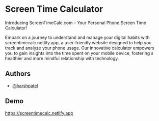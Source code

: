 
# Screen Time Calculator

Introducing ScreenTimeCalc.com – Your Personal Phone Screen Time Calculator!

Embark on a journey to understand and manage your digital habits with screentimecalc.netlify.app, a user-friendly website designed to help you track and analyze your phone usage. Our innovative calculator empowers you to gain insights into the time spent on your mobile device, fostering a healthier and more mindful relationship with technology.

## Authors

- [@harshpatel](https://github.com/CodeJet3317)


## Demo

https://screentimecalc.netlify.app

